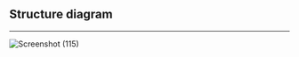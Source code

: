 ## Structure diagram
---
![Screenshot (115)](https://user-images.githubusercontent.com/89703188/132464510-1e2fe0e7-10e4-4d3e-a2c6-e9b34b8097b1.png)